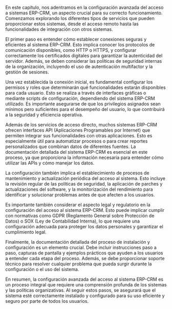 En este capítulo, nos adentramos en la configuración avanzada del acceso a sistemas ERP-CRM, un aspecto crucial para su correcto funcionamiento. Comenzamos explorando los diferentes tipos de servicios que pueden proporcionar estos sistemas, desde el acceso remoto hasta las funcionalidades de integración con otros sistemas.

El primer paso es entender cómo establecer conexiones seguras y eficientes al sistema ERP-CRM. Esto implica conocer los protocolos de comunicación disponibles, como HTTP o HTTPS, y configurar correctamente los certificados digitales para garantizar la autenticidad del servidor. Además, se deben considerar las políticas de seguridad internas de la organización, incluyendo el uso de autenticación multifactor y la gestión de sesiones.

Una vez establecida la conexión inicial, es fundamental configurar los permisos y roles que determinarán qué funcionalidades estarán disponibles para cada usuario. Esto se realiza a través de interfaces gráficas o mediante scripts de configuración, dependiendo del sistema ERP-CRM utilizado. Es importante asegurarse de que los privilegios asignados sean mínimos pero suficientes para el desempeño del usuario, lo que contribuirá a la seguridad y eficiencia operativa.

Además de los servicios de acceso directo, muchos sistemas ERP-CRM ofrecen interfaces API (Aplicaciones Programables por Internet) que permiten integrar sus funcionalidades con otras aplicaciones. Esto es especialmente útil para automatizar procesos o para crear reportes personalizados que combinan datos de diferentes fuentes. La documentación detallada del sistema ERP-CRM es esencial en este proceso, ya que proporciona la información necesaria para entender cómo utilizar las APIs y cómo manejar los datos.

La configuración también implica el establecimiento de procesos de mantenimiento y actualización periódica del acceso al sistema. Esto incluye la revisión regular de las políticas de seguridad, la aplicación de parches y actualizaciones del software, y la monitorización del rendimiento para identificar y solucionar problemas antes de que afecten a los usuarios.

Es importante también considerar el aspecto legal y regulatorio en la configuración del acceso al sistema ERP-CRM. Esto puede implicar cumplir con normativas como GDPR (Reglamento General sobre Protección de Datos) o SOX (Ley de Contabilidad Interna), lo que requiere una configuración adecuada para proteger los datos personales y garantizar el cumplimiento legal.

Finalmente, la documentación detallada del proceso de instalación y configuración es un elemento crucial. Debe incluir instrucciones paso a paso, capturas de pantalla y ejemplos prácticos que ayuden a los usuarios a entender cada etapa del proceso. Además, se debe proporcionar soporte técnico para resolver cualquier problema que pueda surgir durante la configuración o el uso del sistema.

En resumen, la configuración avanzada del acceso al sistema ERP-CRM es un proceso integral que requiere una comprensión profunda de los sistemas y las políticas organizativas. Al seguir estos pasos, se asegurará que el sistema esté correctamente instalado y configurado para su uso eficiente y seguro por parte de todos los usuarios.
